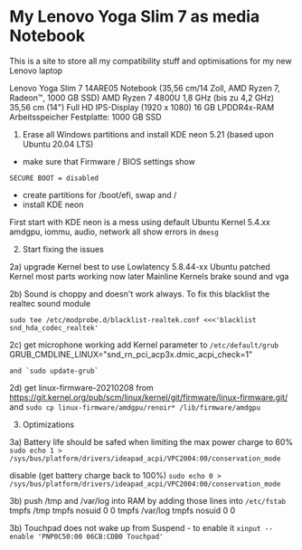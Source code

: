 # My Lenovo Yoga Slim 7 as media Notebook

This is a site to store all my compatibility stuff and optimisations for my new Lenovo laptop

Lenovo Yoga Slim 7 14ARE05 Notebook (35,56 cm/14 Zoll, AMD Ryzen 7, Radeon™, 1000 GB SSD)
  AMD Ryzen 7 4800U 1,8 GHz (bis zu 4,2 GHz)
  35,56 cm (14") Full HD IPS-Display (1920 x 1080)
  16 GB LPDDR4x-RAM Arbeitsspeicher
  Festplatte: 1000 GB SSD


1. Erase all Windows partitions and install KDE neon 5.21 (based upon Ubuntu 20.04 LTS)
  
- make sure that Firmware / BIOS settings show
```
SECURE BOOT = disabled
```
- create partitions for /boot/efi, swap and /
- install KDE neon
    
First start with KDE neon is a mess using default Ubuntu Kernel 5.4.xx
  amdgpu, iommu, audio, network all show errors in `dmesg`
    
2. Start fixing the issues

2a) upgrade Kernel
  best to use Lowlatency 5.8.44-xx Ubuntu patched Kernel
  most parts working now
  later Mainline Kernels brake sound and vga
    
2b) Sound is choppy and doesn't work always. To fix this blacklist the realtec sound module 
```
sudo tee /etc/modprobe.d/blacklist-realtek.conf <<<'blacklist snd_hda_codec_realtek'
```
        
  2c) get microphone working
    add Kernel parameter to `/etc/default/grub`
    GRUB_CMDLINE_LINUX="snd_rn_pci_acp3x.dmic_acpi_check=1"
        
    and `sudo update-grub`
        
  2d) get linux-firmware-20210208 from
    https://git.kernel.org/pub/scm/linux/kernel/git/firmware/linux-firmware.git/
    and
    `sudo cp linux-firmware/amdgpu/renoir* /lib/firmware/amdgpu`
        
3. Optimizations

  3a) Battery life should be safed when limiting the max power charge to 60%
    `sudo echo 1 > /sys/bus/platform/drivers/ideapad_acpi/VPC2004:00/conservation_mode`
    
  disable (get battery charge back to 100%)
    `sudo echo 0 > /sys/bus/platform/drivers/ideapad_acpi/VPC2004:00/conservation_mode`
        
  3b) push /tmp and /var/log into RAM by adding those lines into `/etc/fstab`
    tmpfs	      /tmp	         tmpfs	 nosuid	    0	0
    tmpfs	      /var/log	     tmpfs	 nosuid	    0	0
    
  3b) Touchpad does not wake up from Suspend - to enable it 
    `xinput --enable 'PNP0C50:00 06CB:CDB0 Touchpad'`

